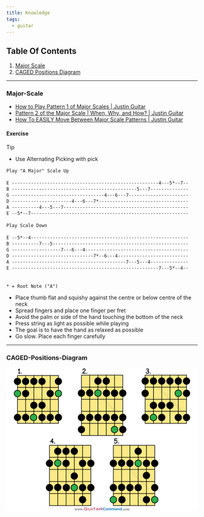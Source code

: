 ```yaml
---
title: Knowledge
tags:
  - guitar
---
```


## Table Of Contents
1. [Major Scale](#Major-Scale)
1. [CAGED Positions Diagram](#CAGED-Positions-Diagram)



---


### Major-Scale
- [How to Play Pattern 1 of Major Scales | Justin Guitar](https://www.youtube.com/watch?v=YLJPjrcoBp8)
- [Pattern 2 of the Major Scale | When, Why, and How? | Justin Guitar](https://www.youtube.com/watch?v=J4TN5AajcyQ)
- [How To EASILY Move Between Major Scale Patterns | Justin Guitar](https://www.youtube.com/watch?v=yLU7XPU37fM)

#### Exercise
> [!TIP] 
> - Use Alternating Picking with pick
> 
> 

```
Play "A Major" Scale Up

E ------------------------------------------------------4---5*--7--
B ----------------------------------------------5---7--------------
G ----------------------------------4---6---7----------------------
D ----------------------4---6---7*---------------------------------
A ----------4---5---7----------------------------------------------
E --5*--7----------------------------------------------------------

Play Scale Down

E --5*--4----------------------------------------------------------
B ----------7---5--------------------------------------------------
G ------------------7---6---4--------------------------------------
D ------------------------------7*--6---4--------------------------
A ------------------------------------------7---5---4--------------
E ------------------------------------------------------7---5*--4--


* = Root Note ("A")
```


- Place thumb flat and squishy against the centre or below centre of the neck
- Spread fingers and place one finger per fret
- Avoid the palm or side of the hand touching the bottom of the neck
- Press string as light as possible while playing
- The goal is to have the hand as relaxed as possible
- Go slow. Place each finger carefully

---

### CAGED-Positions-Diagram
![|200](../Assets/MajorScaleShapes.png)